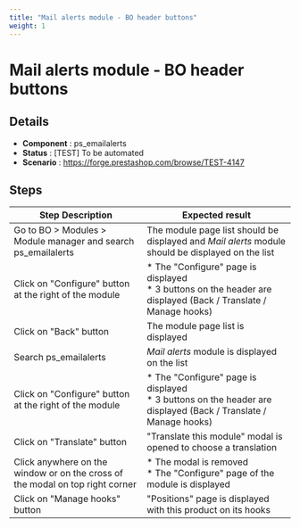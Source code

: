 ```yaml
---
title: "Mail alerts module - BO header buttons"
weight: 1
---
```


# Mail alerts module - BO header buttons
## Details
* **Component** : ps_emailalerts
* **Status** : [TEST] To be automated
* **Scenario** : https://forge.prestashop.com/browse/TEST-4147

## Steps
| Step Description | Expected result |
| ----- | ----- |
| Go to BO > Modules > Module manager and search ps_emailalerts | The module page list should be displayed and *Mail alerts* module should be displayed on the list |
| Click on "Configure" button at the right of the module | * The "Configure" page is displayed<br> * 3 buttons on the header are displayed (Back / Translate / Manage hooks) |
| Click on "Back" button | The module page list is displayed |
| Search ps_emailalerts | *Mail alerts* module is displayed on the list |
| Click on "Configure" button at the right of the module | * The "Configure" page is displayed<br> * 3 buttons on the header are displayed (Back / Translate / Manage hooks) |
| Click on "Translate" button | "Translate this module" modal is opened to choose a translation |
| Click anywhere on the window or on the cross of the modal on top right corner | * The modal is removed<br> * The "Configure" page of the module is displayed |
| Click on "Manage hooks" button | "Positions" page is displayed with this product on its hooks |
